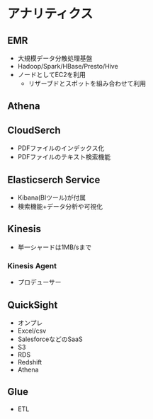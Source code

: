 # アナリティクス

## EMR

- 大規模データ分散処理基盤
- Hadoop/Spark/HBase/Presto/Hive
- ノードとしてEC2を利用
  - リザーブドとスポットを組み合わせて利用

## Athena

## CloudSerch

- PDFファイルのインデックス化
- PDFファイルのテキスト検索機能

## Elasticserch Service

- Kibana(BIツール)が付属
- 検索機能+データ分析や可視化

## Kinesis

- 単一シャードは1MB/sまで

### Kinesis Agent

- プロデューサー

## QuickSight

- オンプレ
- Excel/csv
- SalesforceなどのSaaS
- S3
- RDS
- Redshift
- Athena

## Glue

- ETL
